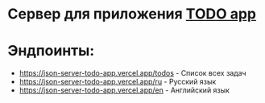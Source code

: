 # Сервер для приложения [TODO app](https://github.com/QbicR/todo-app)

# Эндпоинты:
- https://json-server-todo-app.vercel.app/todos - Список всех задач
- https://json-server-todo-app.vercel.app/ru - Русский язык
- https://json-server-todo-app.vercel.app/en - Английский язык


